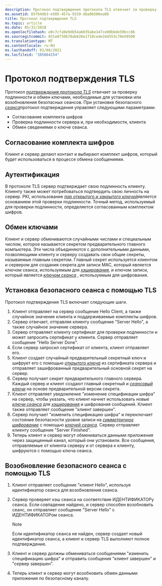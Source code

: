 ```yaml
---
description: Протокол подтверждения протокола TLS отвечает за проверку подлинности и обмен ключами, необходимые для установки или возобновления безопасных сеансов.
ms.assetid: 65fb4db3-e505-457a-9159-dba0b506ea0b
title: Протокол подтверждения TLS
ms.topic: article
ms.date: 05/31/2018
ms.openlocfilehash: e0c7cfa9e9db54a6035abe147ce00bbde59bcc86
ms.sourcegitcommit: 831e8f3db78ab820e1710cede244553c70e50500
ms.translationtype: MT
ms.contentlocale: ru-RU
ms.lasthandoff: 01/08/2021
ms.locfileid: "105664154"
---
```

# <a name="tls-handshake-protocol"></a>Протокол подтверждения TLS

Протокол [*подтверждения протокола TLS*](../secgloss/t-gly.md) отвечает за проверку подлинности и обмен ключами, необходимые для установки или возобновления безопасных сеансов. При установке безопасного [*сеанса*](../secgloss/s-gly.md)протокол подтверждения управляет следующими параметрами:

-   Согласование комплекта шифров
-   Проверка подлинности сервера и, при необходимости, клиента
-   Обмен сведениями о ключе сеанса.

## <a name="cipher-suite-negotiation"></a>Согласование комплекта шифров

Клиент и сервер делают контакт и выбирают комплект шифров, который будет использоваться в процессе обмена сообщениями.

## <a name="authentication"></a>Аутентификация

В протоколе TLS сервер подтверждает свою подлинность клиенту. Клиенту также может потребоваться подтвердить свою личность на сервер. PKI, использование [*пар открытого и закрытого ключей*](../secgloss/p-gly.md)является основанием этой проверки подлинности. Точный метод, используемый для проверки подлинности, определяется согласованным комплектом шифров.

## <a name="key-exchange"></a>Обмен ключами

Клиент и сервер обмениваются случайными числами и специальным числом, которое называется секретом предварительного главного компьютера. Эти числа объединяются с дополнительными данными, позволяющими клиенту и серверу создавать свои общие секреты, называемые главным секретом. Главный секрет используется клиентом и сервером для создания секрета для записи MAC, который является ключом сеанса, используемым для [*хэширования*](../secgloss/h-gly.md), и ключом записи, который является [*ключом сеанса*](../secgloss/s-gly.md) , используемым для шифрования.

## <a name="establishing-a-secure-session-by-using-tls"></a>Установка безопасного сеанса с помощью TLS

Протокол подтверждения TLS включает следующие шаги.

1.  Клиент отправляет на сервер сообщение Hello Client, а также случайное значение клиента и поддерживаемые комплекты шифров.
2.  Сервер отвечает, отправляя клиенту сообщение "Server Hello", а также случайное значение сервера.
3.  Сервер отправляет клиенту сертификат для проверки подлинности и может запросить сертификат у клиента. Сервер отправляет сообщение "Hello Server Done".
4.  Если сервер запросил сертификат от клиента, клиент отправляет его.
5.  Клиент создает случайный предварительный секретный ключ и шифрует его с помощью [*открытого ключа*](../secgloss/p-gly.md) из сертификата сервера и отправляет зашифрованный предварительный основной секрет на сервер.
6.  Сервер получает секрет предварительного главного сервера. Каждый сервер и клиент создают главный секретный и [*сеансовый ключи*](../secgloss/s-gly.md) на основе предварительной версии секрета.
7.  Клиент отправляет уведомление "изменение спецификации шифра" на сервер, чтобы указать, что клиент начнет использовать новые [*ключи сеанса*](../secgloss/s-gly.md) для [*хэширования*](../secgloss/h-gly.md) и шифрования сообщений. Клиент также отправляет сообщение "клиент завершен".
8.  Сервер получает "изменить спецификацию шифра" и переключает состояние безопасности уровня записи на [*симметричное шифрование*](../secgloss/s-gly.md) с помощью [*ключей сеанса*](../secgloss/s-gly.md). Сервер отправляет клиенту сообщение "Server Finished".
9.  Теперь клиент и сервер могут обмениваться данными приложения через защищенный канал, который они установили. Все сообщения, отправляемые от клиента серверу и от сервера к клиенту, шифруются с помощью ключа сеанса.

## <a name="resuming-a-secure-session-by-using-tls"></a>Возобновление безопасного сеанса с помощью TLS

1.  Клиент отправляет сообщение "клиент Hello", используя идентификатор сеанса для возобновления сеанса.
2.  Сервер проверяет кэш сеанса на соответствие ИДЕНТИФИКАТОРу сеанса. Если совпадение найдено, и сервер способен возобновить сеанс, он отправляет сообщение "Server Hello" с ИДЕНТИФИКАТОРом сеанса.
    > [!Note]  
    > Если идентификатор сеанса не найден, сервер создает новый идентификатор сеанса, а клиент и сервер TLS выполняют полное подтверждение.

     

3.  Клиент и сервер должны обмениваться сообщениями "изменить спецификацию шифра" и отправить сообщения "клиент завершен" и "сервер завершен".
4.  Теперь клиент и сервер могут возобновить обмен данными приложения по безопасному каналу.

 

 

